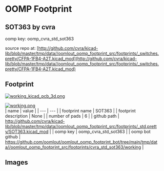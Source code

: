 # OOMP Footprint  
## SOT363  by cvra  
  
oomp key: oomp_cvra_std_sot363  
  
source repo at: [http://github.com/cvra/kicad-lib/blob/master/tmp/data//oomlout_oomp_footprint_src/footprints/_switches.pretty/CFPA-1FB4-A2T.kicad_mod](http://github.com/cvra/kicad-lib/blob/master/tmp/data//oomlout_oomp_footprint_src/footprints/_switches.pretty/CFPA-1FB4-A2T.kicad_mod)  
## Footprint  
  
[![working_kicad_pcb_3d.png](working_kicad_pcb_3d_600.png)](working_kicad_pcb_3d.png)  
  
[![working.png](working_600.png)](working.png)  
| name | value | 
| --- | --- | 
| footprint name | SOT363 | 
| footprint description | None | 
| number of pads | 6 | 
| github path | http://github.com/cvra/kicad-lib/blob/master/tmp/data//oomlout_oomp_footprint_src/footprints/_std.pretty/SOT363.kicad_mod | 
| oomp key | oomp_cvra_std_sot363 | 
| oomp bot github | https://github.com/oomlout/oomlout_oomp_footprint_bot/tree/main/tmp/data//oomlout_oomp_footprint_src/footprints/cvra_std_sot363/working | 
## Images  
